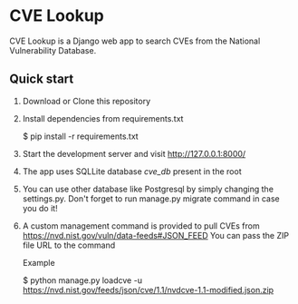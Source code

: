 # CVE Lookup

CVE Lookup is a Django web app to search CVEs from the National 
Vulnerability Database. 

Quick start
-----------

1. Download or Clone this repository

2. Install dependencies from requirements.txt

    $ pip install -r requirements.txt

3. Start the development server and visit http://127.0.0.1:8000/

4. The app uses SQLLite database *cve_db* present in the root

5. You can use other database like Postgresql by simply changing the settings.py. Don't forget
to run manage.py migrate command in case you do it!

6. A custom management command is provided to pull CVEs from https://nvd.nist.gov/vuln/data-feeds#JSON_FEED
You can pass the ZIP file URL to the command 
    
    Example
     
    $ python manage.py loadcve -u https://nvd.nist.gov/feeds/json/cve/1.1/nvdcve-1.1-modified.json.zip